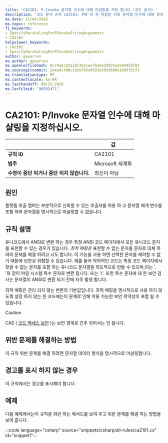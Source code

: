 ```yaml
---
title: 'CA2101: P-Invoke 문자열 인수에 대해 마샬링을 지정 합니다 (코드 분석).'
description: '코드 분석 규칙 CA2101: P에 대 한 마샬링 지정 문자열 인수에 대해 알아봅니다.'
ms.date: 11/04/2016
ms.topic: reference
f1_keywords:
- SpecifyMarshalingForPInvokeStringArguments
- CA2101
helpviewer_keywords:
- CA2101
- SpecifyMarshalingForPInvokeStringArguments
author: gewarren
ms.author: gewarren
ms.openlocfilehash: 9c74a4cd31abf2b5ceefbddad3931aa50445bf82
ms.sourcegitcommit: 2e4adc490c1d2a705a0592b295d606b10b9f51f1
ms.translationtype: MT
ms.contentlocale: ko-KR
ms.lasthandoff: 09/25/2020
ms.locfileid: "96592471"
---
```

# <a name="ca2101-specify-marshaling-for-pinvoke-string-arguments"></a>CA2101: P/Invoke 문자열 인수에 대해 마샬링을 지정하십시오.

| | 값 |
|-|-|
| **규칙 ID** |CA2101|
| **범주** |Microsoft 세계화|
| **수정이 중단 되거나 중단 되지 않습니다.** |최신이 아님|

## <a name="cause"></a>원인

플랫폼 호출 멤버는 부분적으로 신뢰할 수 있는 호출자를 허용 하 고 문자열 매개 변수를 포함 하며 문자열을 명시적으로 마샬링할 수 없습니다.

## <a name="rule-description"></a>규칙 설명

유니코드에서 ANSI로 변환 하는 경우 특정 ANSI 코드 페이지에서 모든 유니코드 문자를 표현할 수 있는 경우가 있습니다. *최적 매핑은* 표현할 수 없는 문자를 문자로 대체 하 여이 문제를 해결 하려고 시도 합니다. 이 기능을 사용 하면 선택한 문자를 제어할 수 없기 때문에 보안상 위험할 수 있습니다. 예를 들어 악의적인 코드는 특정 코드 페이지에서 찾을 수 없는 문자를 포함 하는 유니코드 문자열을 의도적으로 만들 수 있으며,이는 '. '와 같이 파일 시스템 특수 문자로 변환 됩니다. 또는 '/'. 또한 특수 문자에 대 한 보안 검사는 문자열이 ANSI로 변환 되기 전에 자주 발생 합니다.

최적 매핑은 관리 되지 않는 변환의 기본값입니다. 최적 매핑을 명시적으로 사용 하지 않도록 설정 하지 않는 한 코드에는이 문제로 인해 악용 가능한 보안 취약성이 포함 될 수 있습니다.

> [!CAUTION]
> CAS ( [코드 액세스 보안](../../../framework/misc/code-access-security.md) )는 보안 경계로 간주 되어서는 안 됩니다.

## <a name="how-to-fix-violations"></a>위반 문제를 해결하는 방법

이 규칙 위반 문제를 해결 하려면 문자열 데이터 형식을 명시적으로 마샬링합니다.

## <a name="when-to-suppress-warnings"></a>경고를 표시 하지 않는 경우

이 규칙에서는 경고를 표시해야 합니다.

## <a name="example"></a>예제

다음 예제에서는이 규칙을 위반 하는 메서드를 보여 주고 위반 문제를 해결 하는 방법을 보여 줍니다.

:::code language="csharp" source="snippets/csharp/all-rules/ca2101.cs" id="snippet1":::

